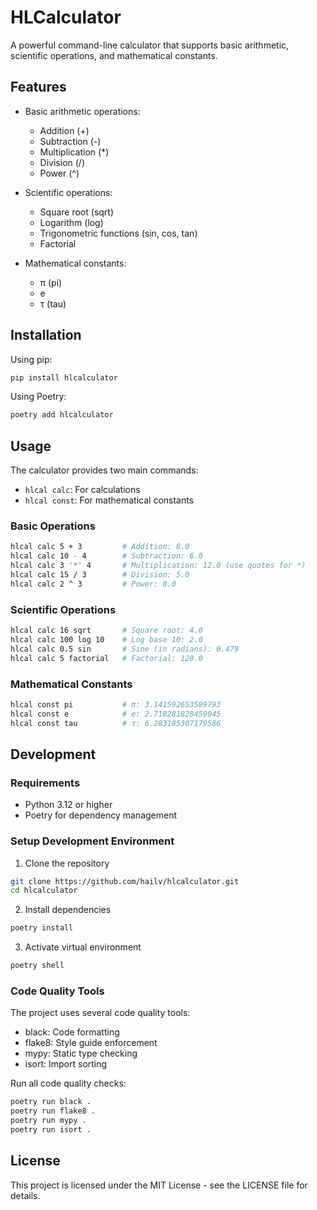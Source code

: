 # HLCalculator

A powerful command-line calculator that supports basic arithmetic, scientific operations, and mathematical constants.

## Features

- Basic arithmetic operations:
  - Addition (+)
  - Subtraction (-)
  - Multiplication (*)
  - Division (/)
  - Power (^)

- Scientific operations:
  - Square root (sqrt)
  - Logarithm (log)
  - Trigonometric functions (sin, cos, tan)
  - Factorial

- Mathematical constants:
  - π (pi)
  - e
  - τ (tau)

## Installation

Using pip:
```bash
pip install hlcalculator
```

Using Poetry:
```bash
poetry add hlcalculator
```

## Usage

The calculator provides two main commands:
- `hlcal calc`: For calculations
- `hlcal const`: For mathematical constants

### Basic Operations

```bash
hlcal calc 5 + 3         # Addition: 8.0
hlcal calc 10 - 4        # Subtraction: 6.0
hlcal calc 3 '*' 4       # Multiplication: 12.0 (use quotes for *)
hlcal calc 15 / 3        # Division: 5.0
hlcal calc 2 ^ 3         # Power: 8.0
```

### Scientific Operations

```bash
hlcal calc 16 sqrt       # Square root: 4.0
hlcal calc 100 log 10    # Log base 10: 2.0
hlcal calc 0.5 sin       # Sine (in radians): 0.479
hlcal calc 5 factorial   # Factorial: 120.0
```

### Mathematical Constants

```bash
hlcal const pi           # π: 3.141592653589793
hlcal const e            # e: 2.718281828459045
hlcal const tau          # τ: 6.283185307179586
```

## Development

### Requirements

- Python 3.12 or higher
- Poetry for dependency management

### Setup Development Environment

1. Clone the repository
```bash
git clone https://github.com/hailv/hlcalculator.git
cd hlcalculator
```

2. Install dependencies
```bash
poetry install
```

3. Activate virtual environment
```bash
poetry shell
```

### Code Quality Tools

The project uses several code quality tools:

- black: Code formatting
- flake8: Style guide enforcement
- mypy: Static type checking
- isort: Import sorting

Run all code quality checks:
```bash
poetry run black .
poetry run flake8 .
poetry run mypy .
poetry run isort .
```

## License

This project is licensed under the MIT License - see the LICENSE file for details.
